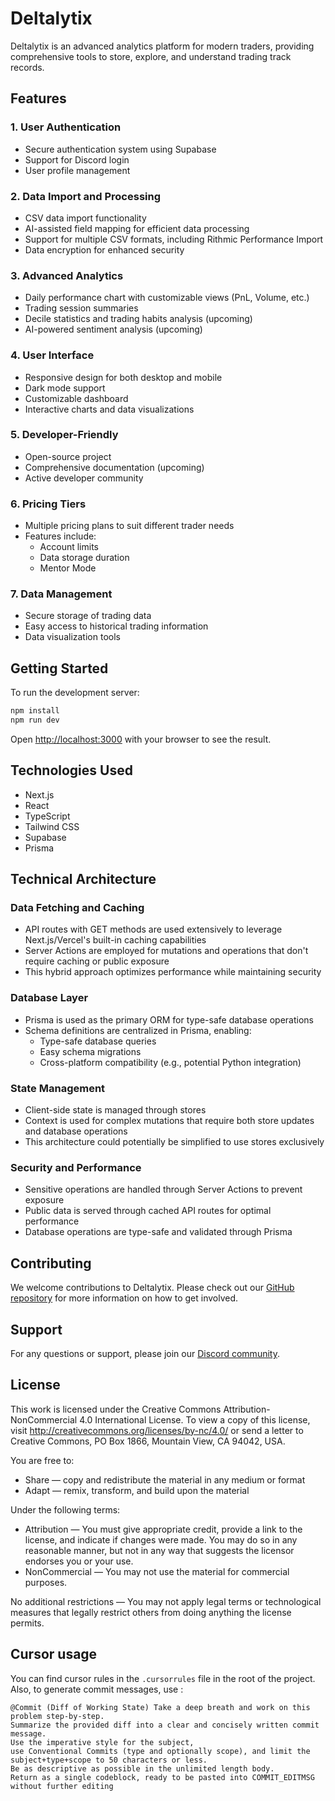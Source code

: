 # Deltalytix

Deltalytix is an advanced analytics platform for modern traders, providing comprehensive tools to store, explore, and understand trading track records.

## Features

### 1. User Authentication
- Secure authentication system using Supabase
- Support for Discord login
- User profile management

### 2. Data Import and Processing
- CSV data import functionality
- AI-assisted field mapping for efficient data processing
- Support for multiple CSV formats, including Rithmic Performance Import
- Data encryption for enhanced security

### 3. Advanced Analytics
- Daily performance chart with customizable views (PnL, Volume, etc.)
- Trading session summaries
- Decile statistics and trading habits analysis (upcoming)
- AI-powered sentiment analysis (upcoming)

### 4. User Interface
- Responsive design for both desktop and mobile
- Dark mode support
- Customizable dashboard
- Interactive charts and data visualizations

### 5. Developer-Friendly
- Open-source project
- Comprehensive documentation (upcoming)
- Active developer community

### 6. Pricing Tiers
- Multiple pricing plans to suit different trader needs
- Features include:
  - Account limits
  - Data storage duration
  - Mentor Mode

### 7. Data Management
- Secure storage of trading data
- Easy access to historical trading information
- Data visualization tools

## Getting Started

To run the development server:

```bash
npm install
npm run dev
```

Open [http://localhost:3000](http://localhost:3000) with your browser to see the result.

## Technologies Used

- Next.js
- React
- TypeScript
- Tailwind CSS
- Supabase
- Prisma

## Technical Architecture

### Data Fetching and Caching
- API routes with GET methods are used extensively to leverage Next.js/Vercel's built-in caching capabilities
- Server Actions are employed for mutations and operations that don't require caching or public exposure
- This hybrid approach optimizes performance while maintaining security

### Database Layer
- Prisma is used as the primary ORM for type-safe database operations
- Schema definitions are centralized in Prisma, enabling:
  - Type-safe database queries
  - Easy schema migrations
  - Cross-platform compatibility (e.g., potential Python integration)

### State Management
- Client-side state is managed through stores
- Context is used for complex mutations that require both store updates and database operations
- This architecture could potentially be simplified to use stores exclusively

### Security and Performance
- Sensitive operations are handled through Server Actions to prevent exposure
- Public data is served through cached API routes for optimal performance
- Database operations are type-safe and validated through Prisma

## Contributing

We welcome contributions to Deltalytix. Please check out our [GitHub repository](https://github.com/hugodemenez/deltalytix) for more information on how to get involved.

## Support

For any questions or support, please join our [Discord community](https://discord.gg/a5YVF5Ec2n).

## License

This work is licensed under the Creative Commons Attribution-NonCommercial 4.0 International License. To view a copy of this license, visit http://creativecommons.org/licenses/by-nc/4.0/ or send a letter to Creative Commons, PO Box 1866, Mountain View, CA 94042, USA.

You are free to:
- Share — copy and redistribute the material in any medium or format
- Adapt — remix, transform, and build upon the material

Under the following terms:
- Attribution — You must give appropriate credit, provide a link to the license, and indicate if changes were made. You may do so in any reasonable manner, but not in any way that suggests the licensor endorses you or your use.
- NonCommercial — You may not use the material for commercial purposes.

No additional restrictions — You may not apply legal terms or technological measures that legally restrict others from doing anything the license permits.


## Cursor usage

You can find cursor rules in the `.cursorrules` file in the root of the project.
Also, to generate commit messages, use :
```
@Commit (Diff of Working State) Take a deep breath and work on this problem step-by-step.
Summarize the provided diff into a clear and concisely written commit message.
Use the imperative style for the subject, 
use Conventional Commits (type and optionally scope), and limit the subject+type+scope to 50 characters or less. 
Be as descriptive as possible in the unlimited length body. 
Return as a single codeblock, ready to be pasted into COMMIT_EDITMSG without further editing
```